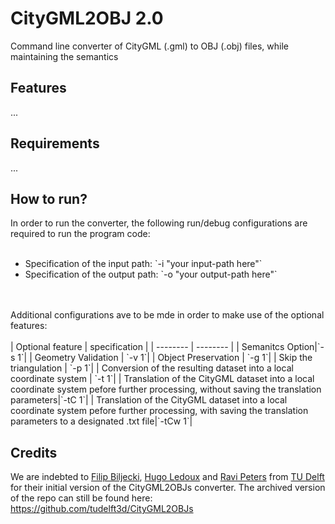 # CityGML2OBJ 2.0
Command line converter of CityGML (.gml) to OBJ (.obj) files, while maintaining the semantics 

## Features
...

## Requirements
...

## How to run?
In order to run the converter, the following run/debug configurations are required to run the program code:
<br></br>
<ul>
  <li>Specification of the input path:    `-i "your input-path here"`</li>
  <li>Specification of the output path:   `-o "your output-path here"`</li>
</ul>
<br></br>
Additional configurations ave to be mde in order to make use of the optional features:
<br></br>
| Optional feature | specification |
| -------- | -------- |
| Semanitcs Option|`-s 1`|
| Geometry Validation | `-v 1`|
| Object Preservation | `-g 1`|
| Skip the triangulation | `-p 1`|
| Conversion of the resulting dataset into a local coordinate system | `-t 1`|
| Translation of the CityGML dataset into a local coordinate system pefore further processing, without saving the translation parameters|`-tC 1`|
| Translation of the CityGML dataset into a local coordinate system pefore further processing, with saving the translation parameters to a designated .txt file|`-tCw 1`|

## Credits
We are indebted to [Filip Biljecki](https://github.com/fbiljecki), [Hugo Ledoux](https://github.com/hugoledoux) and [Ravi Peters](https://github.com/Ylannl) from [TU Delft](https://github.com/tudelft3d) for their initial version of the CityGML2OBJs converter. The archived version of the repo can still be found here: https://github.com/tudelft3d/CityGML2OBJs
